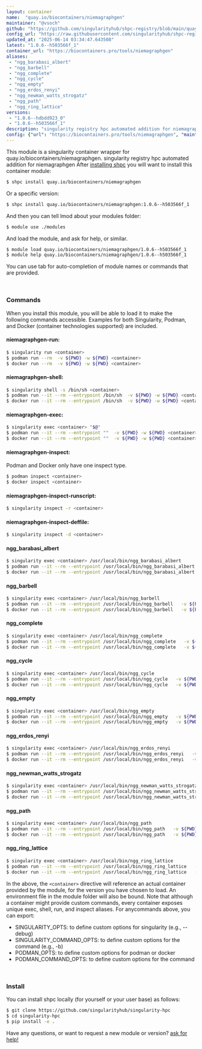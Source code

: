 ```yaml
---
layout: container
name:  "quay.io/biocontainers/niemagraphgen"
maintainer: "@vsoch"
github: "https://github.com/singularityhub/shpc-registry/blob/main/quay.io/biocontainers/niemagraphgen/container.yaml"
config_url: "https://raw.githubusercontent.com/singularityhub/shpc-registry/main/quay.io/biocontainers/niemagraphgen/container.yaml"
updated_at: "2025-06-14 03:34:47.643508"
latest: "1.0.6--h503566f_1"
container_url: "https://biocontainers.pro/tools/niemagraphgen"
aliases:
 - "ngg_barabasi_albert"
 - "ngg_barbell"
 - "ngg_complete"
 - "ngg_cycle"
 - "ngg_empty"
 - "ngg_erdos_renyi"
 - "ngg_newman_watts_strogatz"
 - "ngg_path"
 - "ngg_ring_lattice"
versions:
 - "1.0.6--hdbdd923_0"
 - "1.0.6--h503566f_1"
description: "singularity registry hpc automated addition for niemagraphgen"
config: {"url": "https://biocontainers.pro/tools/niemagraphgen", "maintainer": "@vsoch", "description": "singularity registry hpc automated addition for niemagraphgen", "latest": {"1.0.6--h503566f_1": "sha256:00ceff480972175e2e9a2ee69cd433fb706db74e6ea51eeb644a65480b5c23b2"}, "tags": {"1.0.6--hdbdd923_0": "sha256:45cffe05712fc95f2cdb26ee44d598af7d602ec79920a081d592650cd4c60a2f", "1.0.6--h503566f_1": "sha256:00ceff480972175e2e9a2ee69cd433fb706db74e6ea51eeb644a65480b5c23b2"}, "docker": "quay.io/biocontainers/niemagraphgen", "aliases": {"ngg_barabasi_albert": "/usr/local/bin/ngg_barabasi_albert", "ngg_barbell": "/usr/local/bin/ngg_barbell", "ngg_complete": "/usr/local/bin/ngg_complete", "ngg_cycle": "/usr/local/bin/ngg_cycle", "ngg_empty": "/usr/local/bin/ngg_empty", "ngg_erdos_renyi": "/usr/local/bin/ngg_erdos_renyi", "ngg_newman_watts_strogatz": "/usr/local/bin/ngg_newman_watts_strogatz", "ngg_path": "/usr/local/bin/ngg_path", "ngg_ring_lattice": "/usr/local/bin/ngg_ring_lattice"}}
---
```


This module is a singularity container wrapper for quay.io/biocontainers/niemagraphgen.
singularity registry hpc automated addition for niemagraphgen
After [installing shpc](#install) you will want to install this container module:


```bash
$ shpc install quay.io/biocontainers/niemagraphgen
```

Or a specific version:

```bash
$ shpc install quay.io/biocontainers/niemagraphgen:1.0.6--h503566f_1
```

And then you can tell lmod about your modules folder:

```bash
$ module use ./modules
```

And load the module, and ask for help, or similar.

```bash
$ module load quay.io/biocontainers/niemagraphgen/1.0.6--h503566f_1
$ module help quay.io/biocontainers/niemagraphgen/1.0.6--h503566f_1
```

You can use tab for auto-completion of module names or commands that are provided.

<br>

### Commands

When you install this module, you will be able to load it to make the following commands accessible.
Examples for both Singularity, Podman, and Docker (container technologies supported) are included.

#### niemagraphgen-run:

```bash
$ singularity run <container>
$ podman run --rm  -v ${PWD} -w ${PWD} <container>
$ docker run --rm  -v ${PWD} -w ${PWD} <container>
```

#### niemagraphgen-shell:

```bash
$ singularity shell -s /bin/sh <container>
$ podman run --it --rm --entrypoint /bin/sh  -v ${PWD} -w ${PWD} <container>
$ docker run --it --rm --entrypoint /bin/sh  -v ${PWD} -w ${PWD} <container>
```

#### niemagraphgen-exec:

```bash
$ singularity exec <container> "$@"
$ podman run --it --rm --entrypoint ""  -v ${PWD} -w ${PWD} <container> "$@"
$ docker run --it --rm --entrypoint ""  -v ${PWD} -w ${PWD} <container> "$@"
```

#### niemagraphgen-inspect:

Podman and Docker only have one inspect type.

```bash
$ podman inspect <container>
$ docker inspect <container>
```

#### niemagraphgen-inspect-runscript:

```bash
$ singularity inspect -r <container>
```

#### niemagraphgen-inspect-deffile:

```bash
$ singularity inspect -d <container>
```


#### ngg_barabasi_albert

```bash
$ singularity exec <container> /usr/local/bin/ngg_barabasi_albert
$ podman run --it --rm --entrypoint /usr/local/bin/ngg_barabasi_albert   -v ${PWD} -w ${PWD} <container> -c " $@"
$ docker run --it --rm --entrypoint /usr/local/bin/ngg_barabasi_albert   -v ${PWD} -w ${PWD} <container> -c " $@"
```


#### ngg_barbell

```bash
$ singularity exec <container> /usr/local/bin/ngg_barbell
$ podman run --it --rm --entrypoint /usr/local/bin/ngg_barbell   -v ${PWD} -w ${PWD} <container> -c " $@"
$ docker run --it --rm --entrypoint /usr/local/bin/ngg_barbell   -v ${PWD} -w ${PWD} <container> -c " $@"
```


#### ngg_complete

```bash
$ singularity exec <container> /usr/local/bin/ngg_complete
$ podman run --it --rm --entrypoint /usr/local/bin/ngg_complete   -v ${PWD} -w ${PWD} <container> -c " $@"
$ docker run --it --rm --entrypoint /usr/local/bin/ngg_complete   -v ${PWD} -w ${PWD} <container> -c " $@"
```


#### ngg_cycle

```bash
$ singularity exec <container> /usr/local/bin/ngg_cycle
$ podman run --it --rm --entrypoint /usr/local/bin/ngg_cycle   -v ${PWD} -w ${PWD} <container> -c " $@"
$ docker run --it --rm --entrypoint /usr/local/bin/ngg_cycle   -v ${PWD} -w ${PWD} <container> -c " $@"
```


#### ngg_empty

```bash
$ singularity exec <container> /usr/local/bin/ngg_empty
$ podman run --it --rm --entrypoint /usr/local/bin/ngg_empty   -v ${PWD} -w ${PWD} <container> -c " $@"
$ docker run --it --rm --entrypoint /usr/local/bin/ngg_empty   -v ${PWD} -w ${PWD} <container> -c " $@"
```


#### ngg_erdos_renyi

```bash
$ singularity exec <container> /usr/local/bin/ngg_erdos_renyi
$ podman run --it --rm --entrypoint /usr/local/bin/ngg_erdos_renyi   -v ${PWD} -w ${PWD} <container> -c " $@"
$ docker run --it --rm --entrypoint /usr/local/bin/ngg_erdos_renyi   -v ${PWD} -w ${PWD} <container> -c " $@"
```


#### ngg_newman_watts_strogatz

```bash
$ singularity exec <container> /usr/local/bin/ngg_newman_watts_strogatz
$ podman run --it --rm --entrypoint /usr/local/bin/ngg_newman_watts_strogatz   -v ${PWD} -w ${PWD} <container> -c " $@"
$ docker run --it --rm --entrypoint /usr/local/bin/ngg_newman_watts_strogatz   -v ${PWD} -w ${PWD} <container> -c " $@"
```


#### ngg_path

```bash
$ singularity exec <container> /usr/local/bin/ngg_path
$ podman run --it --rm --entrypoint /usr/local/bin/ngg_path   -v ${PWD} -w ${PWD} <container> -c " $@"
$ docker run --it --rm --entrypoint /usr/local/bin/ngg_path   -v ${PWD} -w ${PWD} <container> -c " $@"
```


#### ngg_ring_lattice

```bash
$ singularity exec <container> /usr/local/bin/ngg_ring_lattice
$ podman run --it --rm --entrypoint /usr/local/bin/ngg_ring_lattice   -v ${PWD} -w ${PWD} <container> -c " $@"
$ docker run --it --rm --entrypoint /usr/local/bin/ngg_ring_lattice   -v ${PWD} -w ${PWD} <container> -c " $@"
```



In the above, the `<container>` directive will reference an actual container provided
by the module, for the version you have chosen to load. An environment file in the
module folder will also be bound. Note that although a container
might provide custom commands, every container exposes unique exec, shell, run, and
inspect aliases. For anycommands above, you can export:

 - SINGULARITY_OPTS: to define custom options for singularity (e.g., --debug)
 - SINGULARITY_COMMAND_OPTS: to define custom options for the command (e.g., -b)
 - PODMAN_OPTS: to define custom options for podman or docker
 - PODMAN_COMMAND_OPTS: to define custom options for the command

<br>

### Install

You can install shpc locally (for yourself or your user base) as follows:

```bash
$ git clone https://github.com/singularityhub/singularity-hpc
$ cd singularity-hpc
$ pip install -e .
```

Have any questions, or want to request a new module or version? [ask for help!](https://github.com/singularityhub/singularity-hpc/issues)